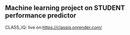##  Machine learning project on STUDENT performance predictor

CLASS_IQ:
live on:https://classiq.onrender.com/

